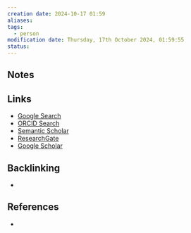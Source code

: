 ```yaml
---
creation date: 2024-10-17 01:59
aliases: 
tags:
  - person
modification date: Thursday, 17th October 2024, 01:59:55
status:
---
```


## Notes

## Links

- [Google Search](https://www.google.com/search?q=N.+Ramasubramanian)
- [ORCID Search](https://orcid.org/orcid-search/search?searchQuery=N.%20Ramasubramanian)
- [Semantic Scholar](https://www.semanticscholar.org/search?q=N.%20Ramasubramanian&sort=relevance)
- [ResearchGate](https://www.researchgate.net/search?q=N.%20Ramasubramanian)
- [Google Scholar](https://scholar.google.com/scholar?q=N.+Ramasubramanian)

## Backlinking

+

## References

+
